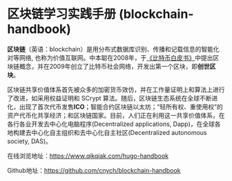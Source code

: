 # 区块链学习实践手册 (blockchain-handbook)

**区块链**（英语：blockchain）是用分布式数据库识别、传播和记载信息的智能化对等网络, 也称为价值互联网。中本聪在2008年，于[《比特币白皮书》](https://bitcoin.org/bitcoin.pdf)中提出区块链概念，并在2009年创立了比特币社会网络，开发出第一个区块，即**创世区块**。

区块链共享价值体系首先被众多的加密货币效仿，并在工作量证明上和算法上进行了改进，如采用权益证明和 SCrypt 算法。随后，区块链生态系统在全球不断进化，出现了首次代币发售**ICO**；智能合约区块链以太坊；“轻所有权、重使用权”的资产代币化共享经济；和区块链国家。目前，人们正在利用这一共享价值体系，在各行各业开发去中心化电脑程序(Decentralized applications, Dapp)，在全球各地构建去中心化自主组织和去中心化自主社区(Decentralized autonomous society, DAS)。

在线浏览地址：https://www.qikqiak.com/hugo-handbook

Github地址：https://github.com/cnych/blockchain-handbook